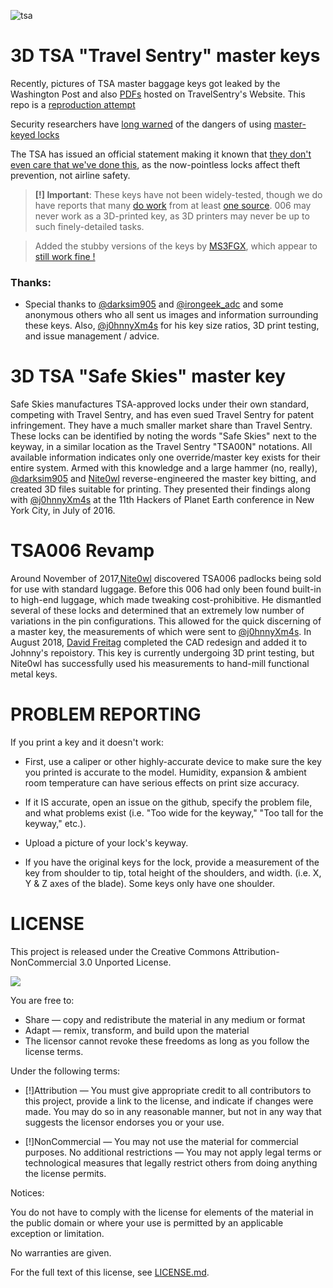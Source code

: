 ![tsa](https://cloud.githubusercontent.com/assets/8536299/9762459/eaa8f8a0-5703-11e5-9c47-d89b8d40b115.jpg)

3D TSA "Travel Sentry" master keys
=========
Recently, pictures of TSA master baggage keys got leaked by the Washington Post and also [PDFs](https://www.travelsentry.org/security/pdf/passkeys.pdf) hosted on TravelSentry's Website. This repo is a [reproduction attempt](https://twitter.com/InfoSecJesus/status/641662669758574593) 

Security researchers have [long warned](http://www.crypto.com/masterkey.html) of the dangers of using [master-keyed locks](https://twitter.com/J0hnnyXm4s/status/642123709311008768)

The TSA has issued an official statement making it known that [they don't even care that we've done this](https://theintercept.com/2015/09/16/tsa-doesnt-really-care-luggage-locks-hacked/), as the now-pointless locks affect theft prevention, not airline safety. 

> **[!] Important**: These keys have not been widely-tested, though we do have reports that many [do work](https://twitter.com/bernard/status/641662069427847168) from at least [one source](http://arstechnica.com/security/2015/09/video-3d-printed-tsa-travel-sentry-keys-really-do-open-tsa-locks/). 006 may never work as a 3D-printed key, as 3D printers may never be up to such finely-detailed tasks.

> Added the stubby versions of the keys by [MS3FGX](https://github.com/MS3FGX), which appear to [still work fine !](https://twitter.com/JimyLongs/status/641820527892414464)

### Thanks:
- Special thanks to [@darksim905](https://twitter.com/darksim905) and [@irongeek_adc](https://twitter.com/irongeek_adc/status/640907196197404672) and some anonymous others who all sent us images and information surrounding these keys. Also, [@j0hnnyXm4s](https://twitter.com/J0hnnyXm4s) for his key size ratios, 3D print testing, and issue management / advice.


3D TSA "Safe Skies" master key
=========
Safe Skies manufactures TSA-approved locks under their own standard, competing with Travel Sentry, and has even sued Travel Sentry for patent infringement. They have a much smaller market share than Travel Sentry. These locks can be identified by noting the words "Safe Skies" next to the keyway, in a similar location as the Travel Sentry "TSA00N" notations. All available information indicates only one override/master key exists for their entire system. Armed with this knowledge and a large hammer (no, really), [@darksim905](https://twitter.com/darksim905) and [Nite0wl](https://twitter.com/nite0wl_2600) reverse-engineered the master key bitting, and created 3D files suitable for printing. They presented their findings along with [@j0hnnyXm4s](https://twitter.com/J0hnnyXm4s) at the 11th Hackers of Planet Earth conference in New York City, in July of 2016.

TSA006 Revamp
=========
Around November of 2017,[Nite0wl](https://twitter.com/nite0wl_2600) discovered TSA006 padlocks being sold for use with standard luggage. Before this 006 had only been found built-in to high-end luggage, which made tweaking cost-prohibitive. He dismantled several of these locks and determined that an extremely low number of variations in the pin configurations. This allowed for the quick discerning of a master key, the measurements of which were sent to [@j0hnnyXm4s](https://twitter.com/J0hnnyXm4s). In August 2018, [David Freitag](https://twitter.com/dvdfreitag) completed the CAD redesign and added it to Johnny's repoistory. This key is currently undergoing 3D print testing, but Nite0wl has successfully used his measurements to hand-mill functional metal keys.  


PROBLEM REPORTING
=========

If you print a key and it doesn't work:
	
* First, use a caliper or other highly-accurate device to make sure the key you printed is accurate to the model. Humidity, expansion & ambient room temperature can have serious effects on print size accuracy.

* If it IS accurate, open an issue on the github, specify the problem file, and what problems exist (i.e. "Too wide for the keyway," "Too tall for the keyway," etc.).

* Upload a picture of your lock's keyway. 

* If you have the original keys for the lock, provide a measurement of the key from shoulder to tip, total height of the shoulders, and width. (i.e. X, Y & Z axes of the blade). Some keys only have one shoulder. 



LICENSE
=========
This project is released under the Creative Commons Attribution-NonCommercial 3.0 Unported License.

![](https://upload.wikimedia.org/wikipedia/commons/9/99/Cc-by-nc_icon.svg)

You are free to:

* Share — copy and redistribute the material in any medium or format
* Adapt — remix, transform, and build upon the material
* The licensor cannot revoke these freedoms as long as you follow the license terms.

Under the following terms:

* [!]Attribution — You must give appropriate credit to all contributors to this project, provide a link to the license, and indicate if changes were made. You may do so in any reasonable manner, but not in any way that suggests the licensor endorses you or your use.

* [!]NonCommercial — You may not use the material for commercial purposes.
No additional restrictions — You may not apply legal terms or technological measures that legally restrict others from doing anything the license permits.

Notices:

You do not have to comply with the license for elements of the material in the public domain or where your use is permitted by an applicable exception or limitation.

No warranties are given.

For the full text of this license, see [LICENSE.md](https://github.com/Xyl2k/TSA-Travel-Sentry-master-keys/blob/master/LICENSE.md).
